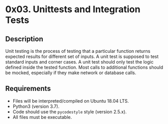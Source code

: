 # 0x03. Unittests and Integration Tests

## Description

Unit testing is the process of testing that a particular function returns expected results for different set of inputs. A unit test is supposed to test standard inputs and corner cases. A unit test should only test the logic defined inside the tested function. Most calls to additional functions should be mocked, especially if they make network or database calls.

## Requirements

- Files will be interpreted/compiled on Ubuntu 18.04 LTS.
- Python3 (version 3.7).
- Code should use the `pycodestyle` style (version 2.5.x).
- All files must be executable.
